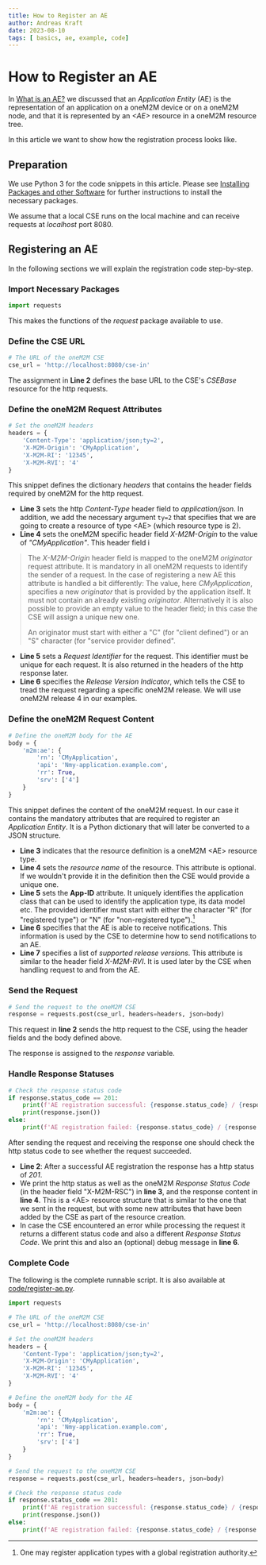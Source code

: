 ```yaml
---
title: How to Register an AE
author: Andreas Kraft
date: 2023-08-10
tags: [ basics, ae, example, code]
---
```


# How to Register an AE

In [What is an AE?](What-is-an-AE.md) we discussed that an *Application Entity* (AE) is the representation of an application on a oneM2M device or on a oneM2M node, and that it is represented by an *&lt;AE>* resource in a oneM2M resource tree.

In this article we want to show how the registration process looks like.

## Preparation

We use Python 3 for the code snippets in this article. Please see [Installing Packages and other Software](Installing-Packages-and-other-Software.md) for further instructions to install the necessary packages.

We assume that a local CSE runs on the local machine and can receive requests at *localhost* port 8080. 

## Registering an AE

In the following sections we will explain the registration code step-by-step.

### Import Necessary Packages

```py
import requests
```

This makes the functions of the *request* package available to use.

### Define the CSE URL

```python
# The URL of the oneM2M CSE
cse_url = 'http://localhost:8080/cse-in'
```

The assignment in **Line 2** defines the base URL to the CSE's *CSEBase* resource for the http requests.

### Define the oneM2M Request Attributes

```python
# Set the oneM2M headers
headers = {
    'Content-Type': 'application/json;ty=2',
    'X-M2M-Origin': 'CMyApplication',
    'X-M2M-RI': '12345',
    'X-M2M-RVI': '4'
}
```

This snippet defines the dictionary *headers* that contains the header fields required by oneM2M for the http request.

- **Line 3** sets the http *Content-Type* header field to *application/json*. In addition, we add the necessary argument `ty=2` that specifies that we are going to create a resource of type &lt;AE> (which resource type is 2).
- **Line 4** sets the oneM2M specific header field *X-M2M-Origin* to the value of *"CMyApplication"*. This header field i

> The *X-M2M-Origin* header field is mapped to the oneM2M *originator* request attribute. It is mandatory in all oneM2M requests to identify the sender of a request. In the case of registering a new AE this attribute is handled a bit differently: The value, here *CMyApplication*, specifies a new *originator* that is provided by the application itself. It must not contain an already existing *originator*. Alternatively it is also possible to provide an empty value to the header field; in this case the CSE will assign a unique new one.
>
> An originator must start with either a "C" (for "client defined") or an "S" character (for "service provider defined". 

- **Line 5** sets a *Request Identifier* for the request. This identifier must be unique for each request. It is also returned in the headers of the http response later.
- **Line 6** specifies the *Release Version Indicator*, which tells the CSE to tread the request regarding a specific oneM2M release.
    We will use oneM2M release 4 in our examples.

### Define the oneM2M Request Content

```python
# Define the oneM2M body for the AE
body = {
    'm2m:ae': {
        'rn': 'CMyApplication',
        'api': 'Nmy-application.example.com',
        'rr': True,
        'srv': ['4']
    }
}
```

This snippet defines the content of the oneM2M request. In our case it contains the mandatory attributes that are required to register an *Application Entity*. It is a Python dictionary that will later be converted to a JSON structure.

- **Line 3** indicates that the resource definition is a oneM2M &lt;AE> resource type.
- **Line 4** sets the *resource name* of the resource. This attribute is optional. If we wouldn't provide it in the definition then the CSE would provide a unique one.
- **Line 5** sets the **App-ID** attribute. It uniquely identifies the application class that can be used to identify the application type, its data model etc.
    The provided identifier must start with either the character "R" (for "registered type") or "N" (for "non-registered type").[^1]
- **Line 6** specifies that the AE is able to receive notifications. This information is used by the CSE to determine how to send notifications to an AE.
- **Line 7** specifies a list of *supported release versions*. This attribute is similar to the header field *X-M2M-RVI*. It is used later by the CSE when handling request to and from the AE.

[^1]: One may register application types with a global registration authority.

### Send the Request

```python
# Send the request to the oneM2M CSE
response = requests.post(cse_url, headers=headers, json=body)
```

This request in **line 2** sends the http request to the CSE, using the header fields and the body defined above.

The response is assigned to the *response* variable.

### Handle Response Statuses

```python
# Check the response status code
if response.status_code == 201:
    print(f'AE registration successful: {response.status_code} / {response.headers["X-M2M-RSC"]}')
    print(response.json())
else:
    print(f'AE registration failed: {response.status_code} / {response.headers["X-M2M-RSC"]} {response.json()}')
```

After sending the request and receiving the response one should check the http status code to see whether the request succeeded.

- **Line 2**: After a successful AE registration the response has a http status of *201*.
- We print the http status as well as the oneM2M *Response Status Code* (in the header field "X-M2M-RSC") in **line 3**, and the response content in **line 4**. This is a &lt;AE> resource structure that is similar to the one that we sent in the request, but with some new attributes that have been added by the CSE as part of the resource creation.
- In case the CSE encountered an error while processing the request it returns a different status code and also a different *Response Status Code*. We print this and also an (optional) debug message  in **line 6**.

### Complete Code

The following is the complete runnable script. It is also available at [code/register-ae.py](code/register-ae.py).

```python
import requests

# The URL of the oneM2M CSE
cse_url = 'http://localhost:8080/cse-in'

# Set the oneM2M headers
headers = {
    'Content-Type': 'application/json;ty=2',
    'X-M2M-Origin': 'CMyApplication',
    'X-M2M-RI': '12345',
    'X-M2M-RVI': '4'
}

# Define the oneM2M body for the AE
body = {
    'm2m:ae': {
        'rn': 'CMyApplication',
        'api': 'Nmy-application.example.com',
        'rr': True,
        'srv': ['4']
    }
}

# Send the request to the oneM2M CSE
response = requests.post(cse_url, headers=headers, json=body)

# Check the response status code
if response.status_code == 201:
    print(f'AE registration successful: {response.status_code} / {response.headers["X-M2M-RSC"]}')
    print(response.json())
else:
    print(f'AE registration failed: {response.status_code} / {response.headers["X-M2M-RSC"]} {response.json()}')
```



